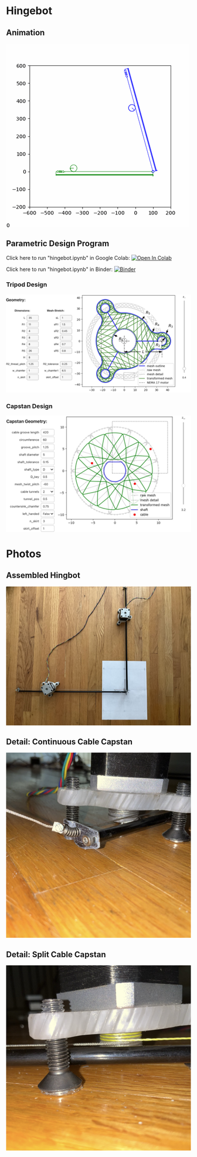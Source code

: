 # Hingebot
## Animation
![Hingebot animation](https://github.com/RichardPotthoff/hingebot/blob/main/hingebot_1.gif?raw=true)
## Parametric Design Program
Click here to run "hingebot.ipynb" in Google Colab: [![Open In Colab](https://colab.research.google.com/assets/colab-badge.svg)](https://colab.research.google.com/github/RichardPotthoff/hingebot/blob/main/hingebot.ipynb#scrollTo=Design_Form)

Click here to run "hingebot.ipynb" in Binder: [![Binder](https://mybinder.org/badge_logo.svg)](https://mybinder.org/v2/gh/RichardPotthoff/hingebot/main?labpath=hingebot.ipynb)
### Tripod Design
![Tripod Design](https://github.com/RichardPotthoff/hingebot/blob/main/tripod_design.jpg?raw=true)
### Capstan Design
![Capstan Design](https://github.com/RichardPotthoff/hingebot/blob/main/capstan_design.jpeg?raw=true)
# Photos
## Assembled Hingbot 
![Assembled Hingebot](https://github.com/RichardPotthoff/hingebot/blob/main/hingebot_assembled.jpeg?raw=true)
## Detail: Continuous Cable Capstan
![Continuous Cable Capstan](https://github.com/RichardPotthoff/hingebot/blob/main/capstan_single_cable.jpeg?raw=true)
## Detail: Split Cable Capstan
![Split Cable Capstan](https://github.com/RichardPotthoff/hingebot/blob/main/capstan_split_cable.jpeg?raw=true)
